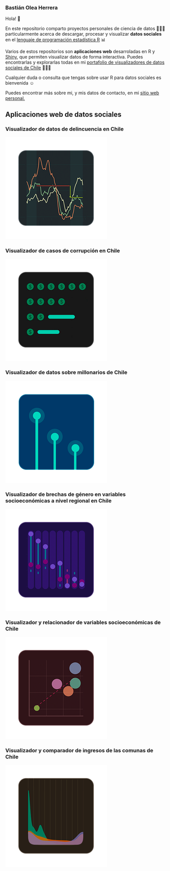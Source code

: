 ### Bastián Olea Herrera

Hola! 🌸

En este repositorio comparto proyectos personales de ciencia de datos 👩🏻‍🔬 particularmente acerca de descargar, procesar y visualizar **datos sociales** en el [lenguaje de programación estadística R](https://www.r-project.org) 📊

Varios de estos repositorios son **aplicaciones web** desarroladas en R y [Shiny](https://shiny.posit.co), que permiten visualizar datos de forma interactiva. Puedes encontrarlas y explorarlas todas en mi [portafolio de visualizadores de datos sociales de Chile](https://bastianolea.github.io/shiny_apps/) 👩🏻‍💻

Cualquier duda o consulta que tengas sobre usar R para datos sociales es bienvenida ☺️

Puedes encontrar más sobre mi, y mis datos de contacto, en mi [sitio web personal.](https://bastian.olea.biz)

## Aplicaciones web de datos sociales

### Visualizador de datos de delincuencia en Chile
[![Delincuencia en Chile](icono_delincuencia.png "Delincuencia en Chile")](https://bastianoleah.shinyapps.io/delincuencia_chile/)

### Visualizador de casos de corrupción en Chile
[![Corrupción en Chile](icono_corrupcion.png "Corrupción en Chile")](https://bastianoleah.shinyapps.io/corrupcion_chile/)

### Visualizador de datos sobre millonarios de Chile
[![Millonarios de Chile](icono_millonarios.png "Millonarios de Chile")](https://bastianoleah.shinyapps.io/millonarios_chile/)

### Visualizador de brechas de género en variables socioeconómicas a nivel regional en Chile
[![Brechas de género](icono_brechas_genero.png "Brechas de género regionales en Chile")](https://bastianoleah.shinyapps.io/casen_brechas_genero/)

### Visualizador y relacionador de variables socioeconómicas de Chile
[![Relacionador de variables socioeconómicas Casen](icono_relacionador.png "Relacionador de variables socioeconómicas de Chile")](https://bastianoleah.shinyapps.io/casen_relacionador/)

### Visualizador y comparador de ingresos de las comunas de Chile
[![Comparador de ingresos Casen](icono_comparador_ingresos.png "Comparador de ingresos comunales de Chile")](https://bastianoleah.shinyapps.io/casen_comparador_ingresos/)
